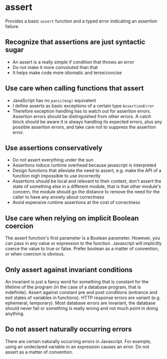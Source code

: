 # assert
Provides a basic `assert` function and a typed error indicating an assertion failure.

## Recognize that assertions are just syntactic sugar
* An assert is a really simple if condition that throws an error
* Do not make it more convoluted than that
* It helps make code more idiomatic and terse/concise

## Use care when calling functions that assert
* JavaScript has no `panic(msg)` equivalent
* I define asserts as basic exceptions of a certain type `AssertionError`
* Therefore exception handling has to watch out for assertion errors. Assertion errors should be distinguished from other errors. A catch block should be aware it is always handling its expected errors, plus any possible assertion errors, and take care not to suppress the assertion error.

## Use assertions conservatively
* Do not assert everything under the sun
* Assertions induce runtime overhead because javascript is interpreted
* Design functions that alleviate the need to assert, e.g. make the API of a function nigh impossible to use incorrectly
* Assertions should be local and relevant to their context, don't assert the state of something else in a different module, that is that other module's concern, the module should go the distance to remove the need for the caller to have any anxiety about correctness
* Avoid expensive runtime assertions at the cost of correctness

## Use care when relying on implicit Boolean coercion
The assert function's first parameter is a Boolean parameter. However, you can pass in any value or expression to the function. Javascript will implicitly coerce the value to true or false. Prefer boolean as a matter of convention, or when coercion is obvious.

## Only assert against invariant conditions
An invariant is just a fancy word for something that is constant for the lifetime of the program (in the case of a database program, that is indefinite). Assert against constant pre and post conditions (entrance and exit states of variables in functions). HTTP response errors are variant (e.g. ephemeral, temporary). Most database errors are invariant, the database should never fail or something is really wrong and not much point in doing anything.

## Do not assert naturally occurring errors
There are certain naturally occurring errors in Javascript. For example, using an undeclared variable in an expression causes an error. Do not assert as a matter of convention.
